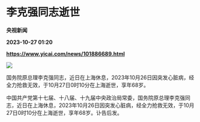 # 李克强同志逝世
**央视新闻**

**2023-10-27 01:20**

**https://www.yicai.com/news/101886689.html**

![](https://imgcdn.yicai.com/uppics/slides/2023/10/f05165b9ec58c12cc3b66cca055561ff.jpg)

国务院原总理李克强同志，近日在上海休息，2023年10月26日因突发心脏病，经全力抢救无效，于10月27日0时10分在上海逝世，享年68岁。

中国共产党第十七届、十八届、十九届中央政治局常委，国务院原总理李克强同志，近日在上海休息，2023年10月26日因突发心脏病，经全力抢救无效，于10月27日0时10分在上海逝世，享年68岁。讣告后发。